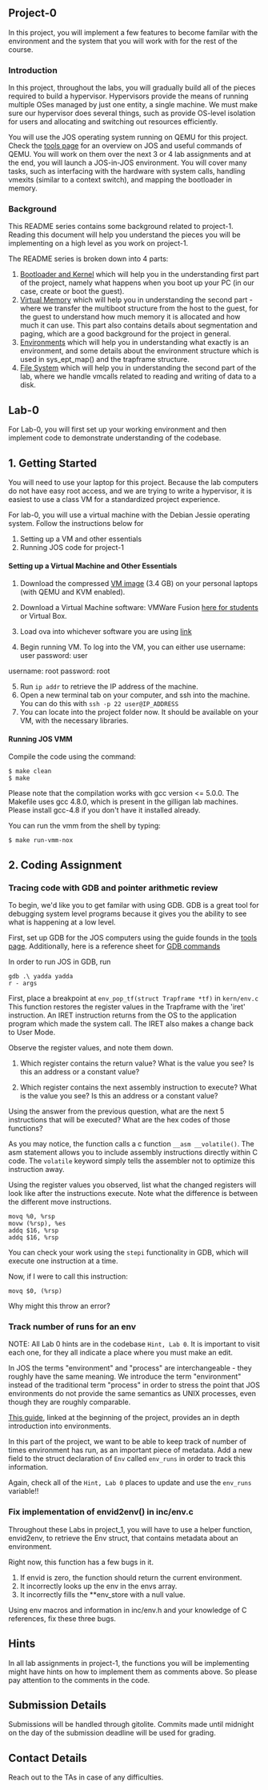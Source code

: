 ## Project-0

In this project, you will implement a few features to become familar with the environment and the system that you will work with for the rest of the course. 


### Introduction 
In this project, throughout the labs, you will gradually build all of the pieces required to build a hypervisor. Hypervisors provide the means of running multiple OSes managed by just one entity, a single machine. We must make sure our hypervisor does several things, such as provide OS-level isolation for users and allocating and switching out resources efficiently. 


You will use the JOS operating system running on QEMU for this project. Check the [tools page](https://github.com/vijay03/cs360v-f20/blob/master/tools.md) for an overview on JOS and useful commands of QEMU. You will work on them over the next 3 or 4 lab assignments and at the end, you will launch a JOS-in-JOS environment. You will cover many tasks, such as interfacing with the hardware with system calls, handling vmexits (similar to a context switch), and mapping the bootloader in memory. 

### Background

This README series contains some background related to project-1. Reading this document will help you understand the pieces you will be implementing on a high level as you work on project-1.

The README series is broken down into 4 parts:
1. [Bootloader and Kernel](https://github.com/vijay03/cs360v-f21/blob/master/bootloader.md) which will help you in the understanding first part of the project, namely what happens when you boot up your PC (in our case, create or boot the guest).
2. [Virtual Memory](https://github.com/vijay03/cs360v-f21/blob/master/virtual_memory.md) which will help you in understanding the second part - where we transfer the multiboot structure from the host to the guest, for the guest to understand how much memory it is allocated and how much it can use. This part also contains details about segmentation and paging, which are a good background for the project in general.
3. [Environments](https://github.com/vijay03/cs360v-f21/blob/master/environments.md) which will help you in understanding what exactly is an environment, and some details about the environment structure which is used in sys_ept_map() and the trapframe structure.
4. [File System](https://github.com/vijay03/cs360v-f21/blob/master/file_system.md) which will help you in understanding the second part of the lab, where we handle vmcalls related to reading and writing of data to a disk.

## Lab-0

For Lab-0, you will first set up your working environment and then implement code to demonstrate understanding of the codebase. 


## 1. Getting Started

You will need to use your laptop for this project. Because the lab computers do not have easy root access, and we are trying to write a hypervisor, it is easiest to use a class VM for a standardized project experience. 


For lab-0, you will use a virtual machine with the Debian Jessie operating system. Follow the instructions below for
1. Setting up a VM and other essentials
2. Running JOS code for project-1

#### Setting up a Virtual Machine and Other Essentials

1. Download the compressed [VM image](https://www.cs.utexas.edu/~vijay/teaching/project1.tar.gz) (3.4 GB) on your personal laptops (with QEMU and KVM enabled). 

2. Download a Virtual Machine software: VMWare Fusion [here for students](https://my.vmware.com/web/vmware/evalcenter?p=fusion-player-personal) or Virtual Box. 
3. Load ova into whichever software you are using [link](https://help.okta.com/en/prod/Content/Topics/Access-Gateway/deploy-vmwareworkstation.htm)
4.  Begin running VM. To log into the VM, you can either use
username: user
password: user

username: root
password: root

5.  Run `ip addr` to retrieve the IP address of the machine. 
6.  Open a new terminal tab on your computer, and ssh into the machine. You can do this with `ssh -p 22 user@IP_ADDRESS`
7.  You can locate into the project folder now. It should be available on your VM, with the necessary libraries. 

#### Running JOS VMM

Compile the code using the command:
```
$ make clean
$ make
```
Please note that the compilation works with gcc version <= 5.0.0. The Makefile uses gcc 4.8.0, which is present in the gilligan lab machines. Please install gcc-4.8 if you don't have it installed already.

You can run the vmm from the shell by typing:
```
$ make run-vmm-nox
```

## 2. Coding Assignment 

### Tracing code with GDB and pointer arithmetic review 

To begin, we'd like you to get familar with using GDB. GDB is a great tool for debugging system level programs because it gives you the ability to see what is happening at a low level. 

First, set up GDB for the JOS computers using the guide founds in the [tools page](https://github.com/vijay03/cs360v-f20/blob/master/tools.md). Additionally, here is a reference sheet for [GDB commands](https://users.ece.utexas.edu/~adnan/gdb-refcard.pdf)

In order to run JOS in GDB, run 

```
gdb .\ yadda yadda 
r - args 
```

First, place a breakpoint at `env_pop_tf(struct Trapframe *tf)` in `kern/env.c`
This function restores the register values in the Trapframe with the 'iret' instruction.
An IRET instruction returns from the OS to the application program which made the system call. The IRET also makes a change back to User Mode.

Observe the register values, and note them down. 

1. Which register contains the return value? What is the value you see? Is this an address or a constant value? 

2. Which register contains the next assembly instruction to execute? What is the value you see? Is this an address or a constant value? 

Using the answer from the previous question, what are the next 5 instructions that will be executed? What are the hex codes of those functions? 

As you may notice, the function calls a c function `__asm __volatile()`. The asm statement allows you to include assembly instructions directly within C code. The `volatile` keyword simply tells the assembler not to optimize this instruction away. 

Using the register values you observed, list what the changed registers will look like after the instructions execute. Note what the difference is between the different move instructions.

```
movq %0, %rsp
movw (%rsp), %es
addq $16, %rsp
addq $16, %rsp
```

You can check your work using the `stepi` functionality in GDB, which will execute one instruction at a time. 

Now, if I were to call this instruction:
```
movq $0, (%rsp)
```
Why might this throw an error? 


### Track number of runs for an env

NOTE: All Lab 0 hints are in the codebase `Hint, Lab 0`. It is important to visit each one, for they all indicate a place where you must make an edit. 

In JOS the terms "environment" and "process" are interchangeable - they roughly have the same meaning. We introduce the term "environment" instead of the traditional term "process" in order to stress the point that JOS environments do not provide the same semantics as UNIX processes, even though they are roughly comparable.

[This guide](https://github.com/vijay03/cs360v-f21/blob/master/environments.md), linked at the beginning of the project, provides an in depth introduction into environments. 

In this part of the project, we want to be able to keep track of number of times environment has run, as an important piece of metadata. Add a new field to the struct declaration of `Env` called `env_runs` in order to track this information. 

Again, check all of the `Hint, Lab 0` places to update and use the `env_runs` variable!!

### Fix implementation of envid2env() in inc/env.c

Throughout these Labs in project_1, you will have to use a helper function, envid2env, to retrieve the Env struct, that contains metadata about an environment. 

Right now, this function has a few bugs in it. 
1. If envid is zero, the function should return the current environment.
2. It incorrectly looks up the env in the envs array. 
3. It incorrectly fills the **env_store with a null value. 

Using env macros and information in inc/env.h and your knowledge of C references, fix these three bugs. 

## Hints

In all lab assignments in project-1, the functions you will be implementing might have hints on how to implement them as comments above. So please pay attention to the comments in the code.

## Submission Details

Submissions will be handled through gitolite.
Commits made until midnight on the day of the submission deadline will be used for grading.

## Contact Details

Reach out to the TAs in case of any difficulties.
